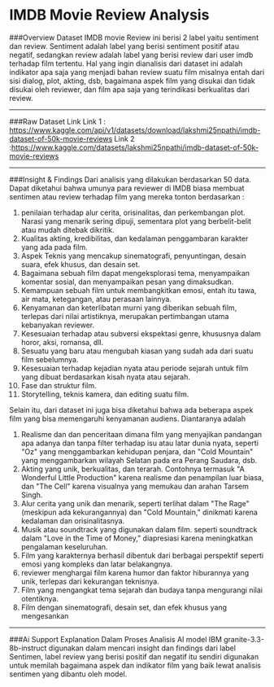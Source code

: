 # IMDB Movie Review Analysis
###Overview
Dataset IMDB movie Review ini berisi 2 label yaitu sentiment dan review. Sentiment adalah label yang berisi sentiment positif atau negatif, sedangkan review adalah label yang berisi review dari user imdb terhadap film tertentu. Hal yang ingin dianalisis dari dataset ini adalah indikator apa saja yang menjadi bahan review suatu film misalnya entah dari sisi dialog, plot, akting, dsb, bagaimana aspek film yang disukai dan tidak disukai oleh reviewer, dan film apa saja yang terindikasi berkualitas dari review.

---

###Raw Dataset Link
Link 1 : https://www.kaggle.com/api/v1/datasets/download/lakshmi25npathi/imdb-dataset-of-50k-movie-reviews
Link 2 :https://www.kaggle.com/datasets/lakshmi25npathi/imdb-dataset-of-50k-movie-reviews

---

###Insight & Findings
Dari analisis yang dilakukan berdasarkan 50 data. Dapat diketahui bahwa umunya para reviewer di IMDB biasa membuat sentimen atau review terhadap film yang mereka tonton berdasarkan :
1. penilaian terhadap alur cerita, orisinalitas, dan perkembangan plot. Narasi yang menarik sering dipuji, sementara plot yang berbelit-belit atau mudah ditebak dikritik. 
2. Kualitas akting, kredibilitas, dan kedalaman penggambaran karakter yang ada pada film.
3. Aspek Teknis yang mencakup sinematografi, penyuntingan, desain suara, efek khusus, dan desain set.
4. Bagaimana sebuah film dapat mengeksplorasi tema, menyampaikan komentar sosial, dan menyampaikan pesan yang dimaksudkan.
5. Kemampuan sebuah film untuk membangkitkan emosi, entah itu tawa, air mata, ketegangan, atau perasaan lainnya.
6. Kenyamanan dan keterlibatan murni yang diberikan sebuah film, terlepas dari nilai artistiknya, merupakan pertimbangan utama kebanyakan reviewer.
7. Kesesuaian terhadap atau subversi ekspektasi genre, khususnya dalam horor, aksi, romansa, dll.
8. Sesuatu yang baru atau mengubah kiasan yang sudah ada dari suatu film sebelumnya.
9. Kesesuaian terhadap kejadian nyata atau periode sejarah untuk film yang dibuat berdasarkan kisah nyata atau sejarah.
10. Fase dan struktur film.
11. Storytelling, teknis kamera, dan editing suatu film.

Selain itu, dari dataset ini juga bisa diketahui bahwa ada beberapa aspek film yang bisa memengaruhi kenyamanan audiens. Diantaranya adalah 
1. Realisme dan dan penceritaan dimana film yang menyajikan pandangan apa adanya dan tanpa filter terhadap isu atau latar dunia nyata, seperti "Oz" yang menggambarkan kehidupan penjara, dan "Cold Mountain" yang menggambarkan wilayah Selatan pada era Perang Saudara, dsb.
2. Akting yang unik, berkualitas, dan terarah. Contohnya termasuk "A Wonderful Little Production" karena realisme dan penampilan luar biasa, dan "The Cell" karena visualnya yang memukau dan arahan Tarsem Singh.
3. Alur cerita yang unik dan menarik, seperti terlihat dalam "The Rage" (meskipun ada kekurangannya) dan "Cold Mountain," dinikmati karena kedalaman dan orisinalitasnya.
4. Musik atau soundtrack yang digunakan dalam film. seperti soundtrack dalam "Love in the Time of Money," diapresiasi karena meningkatkan pengalaman keseluruhan.
5. Film yang karakternya berhasil dibentuk dari berbagai perspektif seperti emosi yang kompleks dan latar belakangnya.
6.  reviewer menghargai film karena humor dan faktor hiburannya yang unik, terlepas dari kekurangan teknisnya.
7. Film yang mengangkat tema sejarah dan budaya tanpa mengurangi nilai otentiknya.
8. Film dengan sinematografi, desain set, dan efek khusus yang mengesankan
---

###Ai Support Explanation
Dalam Proses Analisis AI model IBM granite-3.3-8b-instruct digunakan dalam mencari insight dan findings dari label Sentimen, label review yang berisi positif dan negatif itu sendiri digunakan untuk memilah bagaimana aspek dan indikator film yang baik lewat analisis sentimen yang dibantu oleh model.
